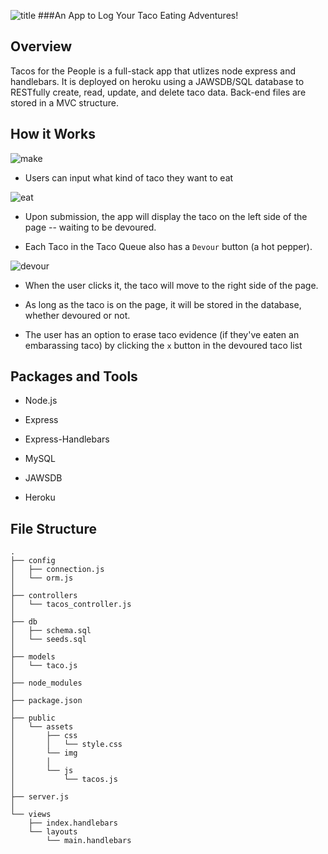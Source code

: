 ![title](publics/assets/img/TACO_TITLE.png)
###An App to Log Your Taco Eating Adventures!

## Overview

Tacos for the People is a full-stack app that utlizes node express and handlebars. It is deployed on heroku using a JAWSDB/SQL database to RESTfully create, read, update, and delete taco data. Back-end files are stored in a MVC structure.

## How it Works

![make](publics/assets/img/move.png)
* Users can input what kind of taco they want to eat

![eat](publics/assets/img/eat.png)
* Upon submission, the app will display the taco on the left side of the page -- waiting to be devoured.

* Each Taco in the Taco Queue also has a `Devour` button (a hot pepper). 

![devour](publics/assets/img/devoured.png)
* When the user clicks it, the taco will move to the right side of the page.

* As long as the taco is on the page, it will be stored in the database, whether devoured or not.

* The user has an option to erase taco evidence (if they've eaten an embarassing taco) by clicking the `x` button in the devoured taco list

## Packages and Tools

* Node.js

* Express

* Express-Handlebars

* MySQL

* JAWSDB

* Heroku

## File Structure

```
.
├── config
│   ├── connection.js
│   └── orm.js
│ 
├── controllers
│   └── tacos_controller.js
│
├── db
│   ├── schema.sql
│   └── seeds.sql
│
├── models
│   └── taco.js
│ 
├── node_modules
│ 
├── package.json
│
├── public
│   └── assets
│       ├── css
│       │   └── style.css
│       └── img
│       │ 
│       └── js
│           └── tacos.js
│
├── server.js
│
└── views
    ├── index.handlebars
    └── layouts
        └── main.handlebars
```
